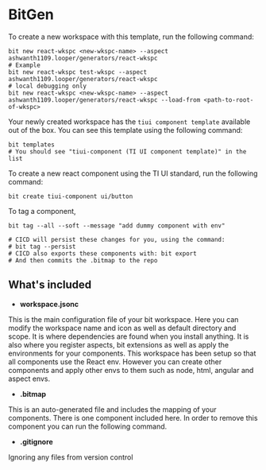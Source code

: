 # BitGen

To create a new workspace with this template, run the following command:

```shell
bit new react-wkspc <new-wkspc-name> --aspect ashwanth1109.looper/generators/react-wkspc
# Example
bit new react-wkspc test-wkspc --aspect ashwanth1109.looper/generators/react-wkspc
# local debugging only
bit new react-wkspc <new-wkspc-name> --aspect ashwanth1109.looper/generators/react-wkspc --load-from <path-to-root-of-wkspc>
```

Your newly created workspace has the `tiui component template` available out of the box.
You can see this template using the following command:

```shell
bit templates
# You should see "tiui-component (TI UI component template)" in the list
```

To create a new react component using the TI UI standard, run the following command:

```shell
bit create tiui-component ui/button
```

To tag a component,

```shell
bit tag --all --soft --message "add dummy component with env"

# CICD will persist these changes for you, using the command:
# bit tag --persist
# CICD also exports these components with: bit export
# And then commits the .bitmap to the repo
```

## What's included

- **workspace.jsonc**

This is the main configuration file of your bit workspace. Here you can modify the workspace name and icon as well as default directory and scope. It is where dependencies are found when you install anything. It is also where you register aspects, bit extensions as well as apply the environments for your components. This workspace has been setup so that all components use the React env. However you can create other components and apply other envs to them such as node, html, angular and aspect envs.

- **.bitmap**

This is an auto-generated file and includes the mapping of your components. There is one component included here. In order to remove this component you can run the following command.

- **.gitignore**

Ignoring any files from version control
